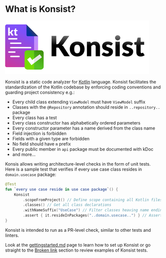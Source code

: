 # What is Konsist?

![](.gitbook/assets/konsist-logo.png)

Konsist is a static code analyzer for [Kotlin](https://kotlinlang.org/) language. Konsist facilitates the standardization of the Kotlin codebase by enforcing coding conventions and guarding project consistency e.g.:

* Every child class extending `ViewModel` must have `ViewModel` suffix
* Classes with the `@Repository` annotation should reside in `..repository..` package
* Every class has a test
* Every class constructor has alphabetically ordered parameters
* Every constructor parameter has a name derived from the class name
* Field injection is forbidden
* Fields with a given type are forbidden
* No field should have `m` prefix
* Every public member in `api` package must be documented with kDoc
* and more...

Konsis allows writing architecture-level checks in the form of unit tests. Here is a sample test that verifies if every use case class resides in `domain.usecase` package:

```kotlin
@Test
fun `every use case reside in use case package`() {
    Konsist
        .scopeFromProject() // Define scope containing all Kotlin files present in the project
        .classes() // Get all class declarations
        .withNameSuffix("UseCase") // Filter classes heaving name ending with 'UseCase'
        .assert { it.resideInPackages("..domain.usecase..") } // Assert that each class resides in 'any domain.usecase any' package
}
```

Konsist is intended to run as a PR-level check, similar to other tests and linters.&#x20;



Look at the [gettingstarted.md](getting-started/gettingstarted.md "mention") page to learn how to set up Konsist or go straight to the [Broken link](broken-reference "mention") section to review examples of Konsist tests.&#x20;
